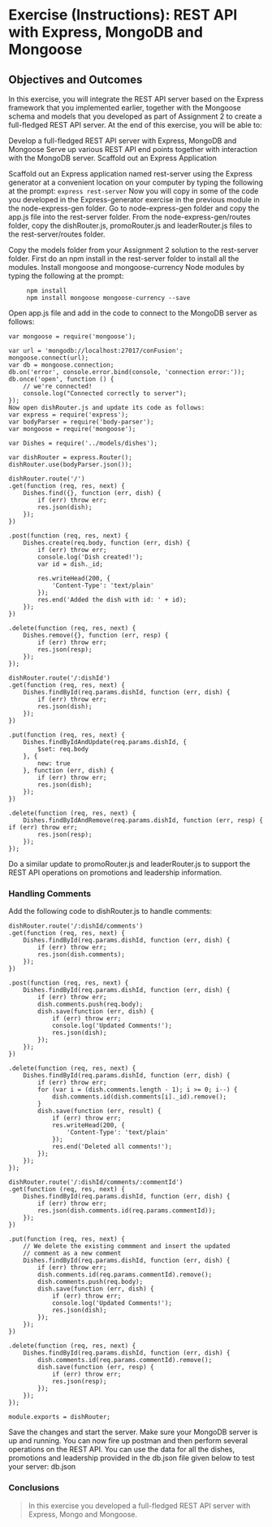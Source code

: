 # Exercise (Instructions): REST API with Express, MongoDB and Mongoose

## Objectives and Outcomes

In this exercise, you will integrate the REST API server based on the Express framework that you implemented earlier, together with the Mongoose schema and models that you developed as part of Assignment 2 to create a full-fledged REST API server. At the end of this exercise, you will be able to:

Develop a full-fledged REST API server with Express, MongoDB and Mongoose
Serve up various REST API end points together with interaction with the MongoDB server.
Scaffold out an Express Application

Scaffold out an Express application named rest-server using the Express generator at a convenient location on your computer by typing the following at the prompt:
     `express rest-server`
Now you will copy in some of the code you developed in the Express-generator exercise in the previous module in the node-express-gen folder.
Go to node-express-gen folder and copy the app.js file into the rest-server folder.
From the node-express-gen/routes folder, copy the dishRouter.js, promoRouter.js and leaderRouter.js files to the rest-server/routes folder.

Copy the models folder from your Assignment 2 solution to the rest-server folder.
First do an npm install in the rest-server folder to install all the modules. Install mongoose and mongoose-currency Node modules by typing the following at the prompt:
```
     npm install     
     npm install mongoose mongoose-currency --save
```
Open app.js file and add in the code to connect to the MongoDB server as follows:
```
var mongoose = require('mongoose');

var url = 'mongodb://localhost:27017/conFusion';
mongoose.connect(url);
var db = mongoose.connection;
db.on('error', console.error.bind(console, 'connection error:'));
db.once('open', function () {
    // we're connected!
    console.log("Connected correctly to server");
});
Now open dishRouter.js and update its code as follows:
var express = require('express');
var bodyParser = require('body-parser');
var mongoose = require('mongoose');

var Dishes = require('../models/dishes');

var dishRouter = express.Router();
dishRouter.use(bodyParser.json());

dishRouter.route('/')
.get(function (req, res, next) {
    Dishes.find({}, function (err, dish) {
        if (err) throw err;
        res.json(dish);
    });
})

.post(function (req, res, next) {
    Dishes.create(req.body, function (err, dish) {
        if (err) throw err;
        console.log('Dish created!');
        var id = dish._id;

        res.writeHead(200, {
            'Content-Type': 'text/plain'
        });
        res.end('Added the dish with id: ' + id);
    });
})

.delete(function (req, res, next) {
    Dishes.remove({}, function (err, resp) {
        if (err) throw err;
        res.json(resp);
    });
});

dishRouter.route('/:dishId')
.get(function (req, res, next) {
    Dishes.findById(req.params.dishId, function (err, dish) {
        if (err) throw err;
        res.json(dish);
    });
})

.put(function (req, res, next) {
    Dishes.findByIdAndUpdate(req.params.dishId, {
        $set: req.body
    }, {
        new: true
    }, function (err, dish) {
        if (err) throw err;
        res.json(dish);
    });
})

.delete(function (req, res, next) {
    Dishes.findByIdAndRemove(req.params.dishId, function (err, resp) {        if (err) throw err;
        res.json(resp);
    });
});
```

Do a similar update to promoRouter.js and leaderRouter.js to support the REST API operations on promotions and leadership information.

### Handling Comments

Add the following code to dishRouter.js to handle comments:
```
dishRouter.route('/:dishId/comments')
.get(function (req, res, next) {
    Dishes.findById(req.params.dishId, function (err, dish) {
        if (err) throw err;
        res.json(dish.comments);
    });
})

.post(function (req, res, next) {
    Dishes.findById(req.params.dishId, function (err, dish) {
        if (err) throw err;
        dish.comments.push(req.body);
        dish.save(function (err, dish) {
            if (err) throw err;
            console.log('Updated Comments!');
            res.json(dish);
        });
    });
})

.delete(function (req, res, next) {
    Dishes.findById(req.params.dishId, function (err, dish) {
        if (err) throw err;
        for (var i = (dish.comments.length - 1); i >= 0; i--) {
            dish.comments.id(dish.comments[i]._id).remove();
        }
        dish.save(function (err, result) {
            if (err) throw err;
            res.writeHead(200, {
                'Content-Type': 'text/plain'
            });
            res.end('Deleted all comments!');
        });
    });
});

dishRouter.route('/:dishId/comments/:commentId')
.get(function (req, res, next) {
    Dishes.findById(req.params.dishId, function (err, dish) {
        if (err) throw err;
        res.json(dish.comments.id(req.params.commentId));
    });
})

.put(function (req, res, next) {
    // We delete the existing commment and insert the updated
    // comment as a new comment
    Dishes.findById(req.params.dishId, function (err, dish) {
        if (err) throw err;
        dish.comments.id(req.params.commentId).remove();
        dish.comments.push(req.body);
        dish.save(function (err, dish) {
            if (err) throw err;
            console.log('Updated Comments!');
            res.json(dish);
        });
    });
})

.delete(function (req, res, next) {
    Dishes.findById(req.params.dishId, function (err, dish) {
        dish.comments.id(req.params.commentId).remove();
        dish.save(function (err, resp) {
            if (err) throw err;
            res.json(resp);
        });
    });
});

module.exports = dishRouter;
```
Save the changes and start the server. Make sure your MongoDB server is up and running.
You can now fire up postman and then perform several operations on the REST API. You can use the data for all the dishes, promotions and leadership provided in the db.json file given below to test your server:
db.json

### Conclusions

> In this exercise you developed a full-fledged REST API server with Express, Mongo and Mongoose.
